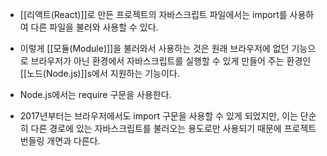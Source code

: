 - [[리액트(React)]]로 만든 프로젝트의 자바스크립트 파일에서는 import를 사용하여 다른 파일을 불러와 사용할 수 있다.

- 이렇게 [[모듈(Module)]]을 불러와서 사용하는 것은 원래 브라우저에 없던 기능으로 브라우저가 아닌 환경에서 자바스크립트를 실행할 수 있게 만들어 주는 환경인 [[노드(Node.js)]]s에서 지원하는 기능이다.

- Node.js에서는 require 구문을 사용한다.

- 2017년부터는 브라우저에서도 import 구문을 사용할 수 있게 되었지만, 이는 단순히 다른 경로에 있는 자바스크립트를 불러오는 용도로만 사용되기 때문에 프로젝트 번들링 개면과 다른다.